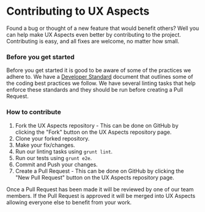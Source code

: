 # Contributing to UX Aspects

Found a bug or thought of a new feature that would benefit others? Well you can help make UX Aspects even better by contributing to the project.
Contributing is easy, and all fixes are welcome, no matter how small.

### Before you get started

Before you get started it is good to be aware of some of the practices we adhere to. We have a [Developer Standard](https://github.com/UXAspects/UXAspects/blob/develop/guides/developer-standard.md) document that outlines some of the coding best practices we follow. We have several linting tasks that help enforce these standards and they should be run before creating a Pull Request.

### How to contribute

1. Fork the UX Aspects repository - This can be done on GitHub by clicking the "Fork" button on the UX Aspects repository page.
2. Clone your forked repository.
3. Make your fix/changes.
4. Run our linting tasks using `grunt lint`.
5. Run our tests using `grunt e2e`.
6. Commit and Push your changes.
7. Create a Pull Request - This can be done on GitHub by clicking the "New Pull Request" button on the UX Aspects repository page.

Once a Pull Request has been made it will be reviewed by one of our team members. If the Pull Request is approved it will be merged into UX Aspects allowing everyone else to benefit from your work.
